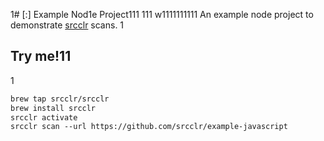 1# [:] Example Nod1e Project111
111
w1111111111
An example node project to demonstrate [srcclr](https://www.srcclr.com) scans.
1
## Try me!11
1
```1
brew tap srcclr/srcclr
brew install srcclr
srcclr activate
srcclr scan --url https://github.com/srcclr/example-javascript
```
